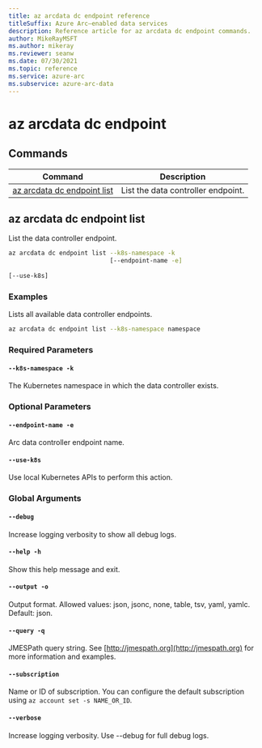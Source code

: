 ```yaml
---
title: az arcdata dc endpoint reference
titleSuffix: Azure Arc—enabled data services
description: Reference article for az arcdata dc endpoint commands.
author: MikeRayMSFT
ms.author: mikeray
ms.reviewer: seanw
ms.date: 07/30/2021
ms.topic: reference
ms.service: azure-arc
ms.subservice: azure-arc-data
---
```


# az arcdata dc endpoint
## Commands
| Command | Description|
| --- | --- |
[az arcdata dc endpoint list](#az-arcdata-dc-endpoint-list) | List the data controller endpoint.
## az arcdata dc endpoint list
List the data controller endpoint.
```bash
az arcdata dc endpoint list --k8s-namespace -k 
                            [--endpoint-name -e]  
                            
[--use-k8s]
```
### Examples
Lists all available data controller endpoints.
```bash
az arcdata dc endpoint list --k8s-namespace namespace
```
### Required Parameters
#### `--k8s-namespace -k`
The Kubernetes namespace in which the data controller exists.
### Optional Parameters
#### `--endpoint-name -e`
Arc data controller endpoint name.
#### `--use-k8s`
Use local Kubernetes APIs to perform this action.
### Global Arguments
#### `--debug`
Increase logging verbosity to show all debug logs.
#### `--help -h`
Show this help message and exit.
#### `--output -o`
Output format.  Allowed values: json, jsonc, none, table, tsv, yaml, yamlc.  Default: json.
#### `--query -q`
JMESPath query string. See [http://jmespath.org](http://jmespath.org) for more information and examples.
#### `--subscription`
Name or ID of subscription. You can configure the default subscription using `az account set -s NAME_OR_ID`.
#### `--verbose`
Increase logging verbosity. Use --debug for full debug logs.
